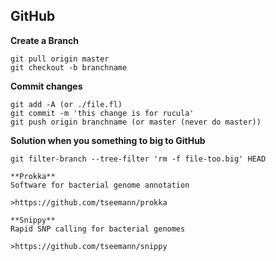 ## GitHub

**Create a Branch**
```
git pull origin master
git checkout -b branchname
```

**Commit changes**
```
git add -A (or ./file.fl)
git commit -m 'this change is for rucula'
git push origin branchname (or master (never do master))
```

**Solution when you something to big to GitHub**
```
git filter-branch --tree-filter 'rm -f file-too.big' HEAD

**Prokka**
Software for bacterial genome annotation

>https://github.com/tseemann/prokka

**Snippy**
Rapid SNP calling for bacterial genomes

>https://github.com/tseemann/snippy


